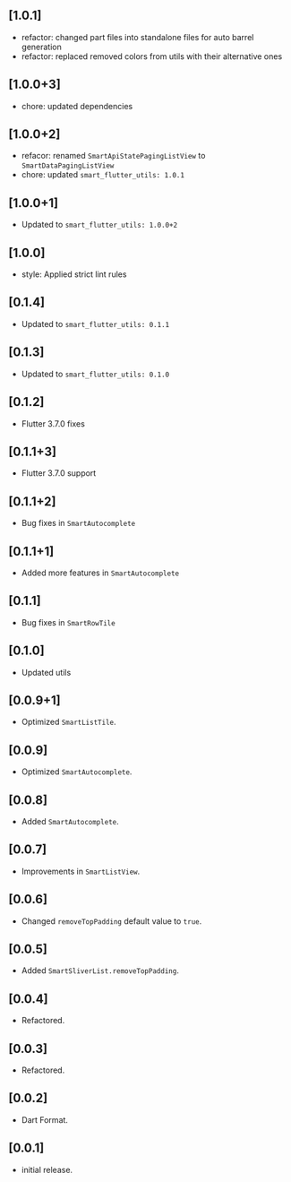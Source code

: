 ## [1.0.1]

* refactor: changed part files into standalone files for auto barrel generation
* refactor: replaced removed colors from utils with their alternative ones

## [1.0.0+3]

* chore: updated dependencies

## [1.0.0+2]

* refacor: renamed `SmartApiStatePagingListView` to `SmartDataPagingListView`
* chore: updated `smart_flutter_utils: 1.0.1`

## [1.0.0+1]

* Updated to `smart_flutter_utils: 1.0.0+2`

## [1.0.0]

* style: Applied strict lint rules

## [0.1.4]

* Updated to `smart_flutter_utils: 0.1.1`

## [0.1.3]

* Updated to `smart_flutter_utils: 0.1.0`

## [0.1.2]

* Flutter 3.7.0 fixes

## [0.1.1+3]

* Flutter 3.7.0 support

## [0.1.1+2]

* Bug fixes in ```SmartAutocomplete```

## [0.1.1+1]

* Added more features in ```SmartAutocomplete```

## [0.1.1]

* Bug fixes in ```SmartRowTile```

## [0.1.0]

* Updated utils

## [0.0.9+1]

* Optimized ```SmartListTile```.

## [0.0.9]

* Optimized ```SmartAutocomplete```.

## [0.0.8]

* Added ```SmartAutocomplete```.

## [0.0.7]

* Improvements in ```SmartListView```.

## [0.0.6]

* Changed ```removeTopPadding``` default value to ```true```.

## [0.0.5]

* Added ```SmartSliverList.removeTopPadding```.

## [0.0.4]

* Refactored.

## [0.0.3]

* Refactored.

## [0.0.2]

* Dart Format.

## [0.0.1]

* initial release.
